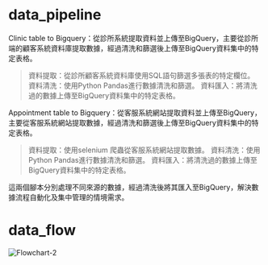 # data_pipeline

Clinic table to Bigquery：從診所系統提取資料並上傳至BigQuery，主要從診所端的顧客系統資料庫提取數據，經過清洗和篩選後上傳至BigQuery資料集中的特定表格。

>資料提取：從診所顧客系統資料庫使用SQL語句篩選多張表的特定欄位。
>資料清洗：使用Python Pandas進行數據清洗和篩選。
>資料匯入：將清洗過的數據上傳至BigQuery資料集中的特定表格。

Appointment table to Bigquery：從客服系統網站提取資料並上傳至BigQuery，主要從客服系統網站提取數據，經過清洗和篩選後上傳至BigQuery資料集中的特定表格。


>資料提取：使用selenium 爬蟲從客服系統網站提取數據。
>資料清洗：使用Python Pandas進行數據清洗和篩選。
>資料匯入：將清洗過的數據上傳至BigQuery資料集中的特定表格。

這兩個腳本分別處理不同來源的數據，經過清洗後將其匯入至BigQuery，解決數據流程自動化及集中管理的情境需求。

# data_flow

![Flowchart-2](https://github.com/eatinglai/data_pipeline/assets/139863864/1c2cb45a-2449-404b-ab0f-9854113a2448)



